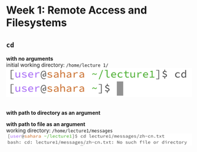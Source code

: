 # Week 1: Remote Access and Filesystems
## `cd`
**with no arguments** \
initial working directory: `/home/lecture 1/`
![Image](cdnoargs.png)

\
**with path to directory as an argument** 


**with path to file as an argument** \
working directory: `/home/lecture1/messages`
![Image](cdfilename.png)
